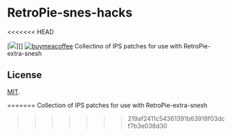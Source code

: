 # RetroPie-snes-hacks
<<<<<<< HEAD

[![][github-actions-badge]][] [![buymeacoffee][buymeacoffeebadge]][buymeacoffee]
Collectino of IPS patches for use with RetroPie-extra-snesh

## License

[MIT](/LICENSE).


[github-actions-badge]:https://github.com/kashaiahyah85/RetroPie-snes-hacks/workflows/SNESHACKS/badge.svg
[buymeacoffee]: https://www.buymeacoffee.com/kashaiahyah85
[buymeacoffeebadge]: https://camo.githubusercontent.com/cd005dca0ef55d7725912ec03a936d3a7c8de5b5/68747470733a2f2f696d672e736869656c64732e696f2f62616467652f6275792532306d6525323061253230636f666665652d646f6e6174652d79656c6c6f772e737667
=======
Collection of IPS patches for use with RetroPie-extra-snesh
>>>>>>> 219af2411c54361391b63918f03dcf7b3e038d30
